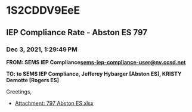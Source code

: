 # 1S2CDDV9EeE
## IEP Compliance Rate - Abston ES 797
### Dec 3, 2021, 1:29:49 PM
**FROM: SEMS IEP Compliance<sems-iep-compliance-user@nv.ccsd.net>**

**TO: to SEMS IEP Compliance, Jefferey Hybarger [Abston ES], KRISTY Demotte [Rogers ES]**


Greetings,  





* [Attachment: 797 Abston ES.xlsx](1S2CDDV9EeE-attachment-1.xlsx)
